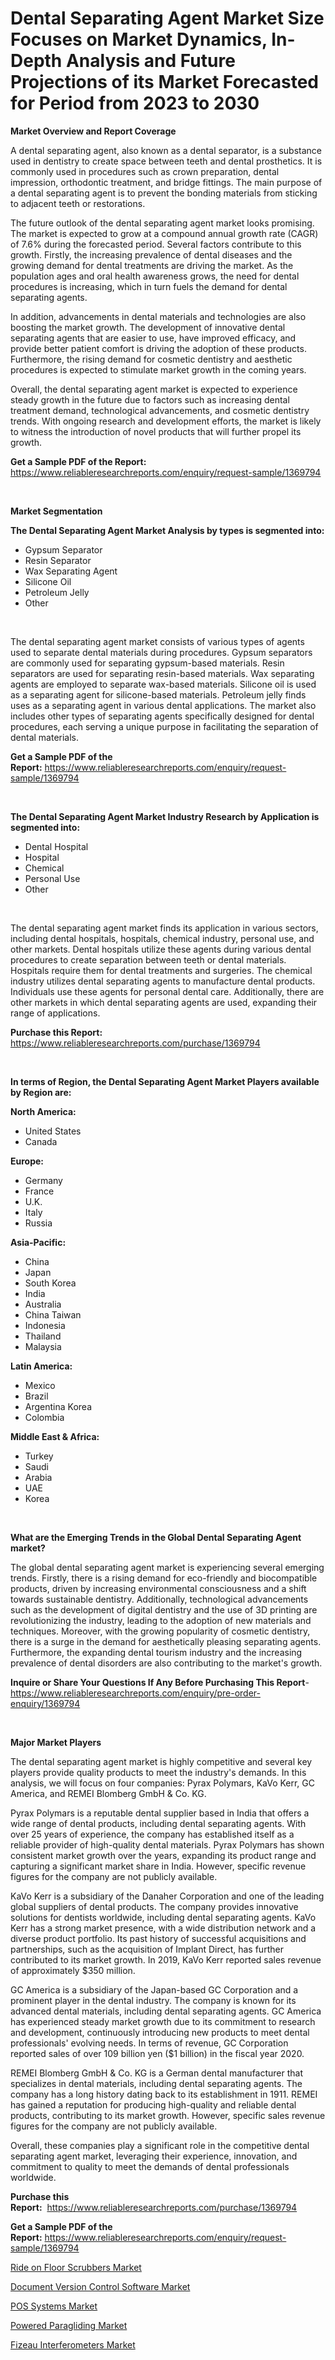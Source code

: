 <p><h1>Dental Separating Agent Market Size Focuses on Market Dynamics, In-Depth Analysis and Future Projections of its Market Forecasted for Period from 2023 to 2030</h1></p><p><strong>Market Overview and Report Coverage</strong></p>
<p><p>A dental separating agent, also known as a dental separator, is a substance used in dentistry to create space between teeth and dental prosthetics. It is commonly used in procedures such as crown preparation, dental impression, orthodontic treatment, and bridge fittings. The main purpose of a dental separating agent is to prevent the bonding materials from sticking to adjacent teeth or restorations.</p><p>The future outlook of the dental separating agent market looks promising. The market is expected to grow at a compound annual growth rate (CAGR) of 7.6% during the forecasted period. Several factors contribute to this growth. Firstly, the increasing prevalence of dental diseases and the growing demand for dental treatments are driving the market. As the population ages and oral health awareness grows, the need for dental procedures is increasing, which in turn fuels the demand for dental separating agents.</p><p>In addition, advancements in dental materials and technologies are also boosting the market growth. The development of innovative dental separating agents that are easier to use, have improved efficacy, and provide better patient comfort is driving the adoption of these products. Furthermore, the rising demand for cosmetic dentistry and aesthetic procedures is expected to stimulate market growth in the coming years.</p><p>Overall, the dental separating agent market is expected to experience steady growth in the future due to factors such as increasing dental treatment demand, technological advancements, and cosmetic dentistry trends. With ongoing research and development efforts, the market is likely to witness the introduction of novel products that will further propel its growth.</p></p>
<p><strong>Get a Sample PDF of the Report:</strong> <a href="https://www.reliableresearchreports.com/enquiry/request-sample/1369794">https://www.reliableresearchreports.com/enquiry/request-sample/1369794</a></p>
<p>&nbsp;</p>
<p><strong>Market Segmentation</strong></p>
<p><strong>The Dental Separating Agent Market Analysis by types is segmented into:</strong></p>
<p><ul><li>Gypsum Separator</li><li>Resin Separator</li><li>Wax Separating Agent</li><li>Silicone Oil</li><li>Petroleum Jelly</li><li>Other</li></ul></p>
<p>&nbsp;</p>
<p><p>The dental separating agent market consists of various types of agents used to separate dental materials during procedures. Gypsum separators are commonly used for separating gypsum-based materials. Resin separators are used for separating resin-based materials. Wax separating agents are employed to separate wax-based materials. Silicone oil is used as a separating agent for silicone-based materials. Petroleum jelly finds uses as a separating agent in various dental applications. The market also includes other types of separating agents specifically designed for dental procedures, each serving a unique purpose in facilitating the separation of dental materials.</p></p>
<p><strong>Get a Sample PDF of the Report:</strong>&nbsp;<a href="https://www.reliableresearchreports.com/enquiry/request-sample/1369794">https://www.reliableresearchreports.com/enquiry/request-sample/1369794</a></p>
<p>&nbsp;</p>
<p><strong>The Dental Separating Agent Market Industry Research by Application is segmented into:</strong></p>
<p><ul><li>Dental Hospital</li><li>Hospital</li><li>Chemical</li><li>Personal Use</li><li>Other</li></ul></p>
<p>&nbsp;</p>
<p><p>The dental separating agent market finds its application in various sectors, including dental hospitals, hospitals, chemical industry, personal use, and other markets. Dental hospitals utilize these agents during various dental procedures to create separation between teeth or dental materials. Hospitals require them for dental treatments and surgeries. The chemical industry utilizes dental separating agents to manufacture dental products. Individuals use these agents for personal dental care. Additionally, there are other markets in which dental separating agents are used, expanding their range of applications.</p></p>
<p><strong>Purchase this Report:</strong>&nbsp; <a href="https://www.reliableresearchreports.com/purchase/1369794">https://www.reliableresearchreports.com/purchase/1369794</a></p>
<p>&nbsp;</p>
<p><strong>In terms of Region, the Dental Separating Agent Market Players available by Region are:</strong></p>
<p>
    <p> <strong> North America: </strong>
        <ul>
            <li>United States</li>
            <li>Canada</li>
        </ul>
        </p> 
    <p> <strong> Europe: </strong>
        <ul>
            <li>Germany</li>
            <li>France</li>
            <li>U.K.</li>
            <li>Italy</li>
            <li>Russia</li>
        </ul>
        </p> 
    <p> <strong> Asia-Pacific: </strong>
        <ul>
            <li>China</li>
            <li>Japan</li>
            <li>South Korea</li>
            <li>India</li>
            <li>Australia</li>
            <li>China Taiwan</li>
            <li>Indonesia</li>
            <li>Thailand</li>
            <li>Malaysia</li>
        </ul>
        </p> 
    <p> <strong> Latin America: </strong>
        <ul>
            <li>Mexico</li>
            <li>Brazil</li>
            <li>Argentina Korea</li>
            <li>Colombia</li>
        </ul>
        </p> 
    <p> <strong> Middle East & Africa: </strong>
        <ul>
            <li>Turkey</li>
            <li>Saudi</li>
            <li>Arabia</li>
            <li>UAE</li>
            <li>Korea</li>
        </ul>
    </p>
    </p>
<p>&nbsp;</p>
<p><strong>What are the Emerging Trends in the Global Dental Separating Agent market?</strong></p>
<p><p>The global dental separating agent market is experiencing several emerging trends. Firstly, there is a rising demand for eco-friendly and biocompatible products, driven by increasing environmental consciousness and a shift towards sustainable dentistry. Additionally, technological advancements such as the development of digital dentistry and the use of 3D printing are revolutionizing the industry, leading to the adoption of new materials and techniques. Moreover, with the growing popularity of cosmetic dentistry, there is a surge in the demand for aesthetically pleasing separating agents. Furthermore, the expanding dental tourism industry and the increasing prevalence of dental disorders are also contributing to the market's growth.</p></p>
<p><strong>Inquire or Share Your Questions If Any Before Purchasing This Report</strong>- <a href="https://www.reliableresearchreports.com/enquiry/pre-order-enquiry/1369794">https://www.reliableresearchreports.com/enquiry/pre-order-enquiry/1369794</a></p>
<p>&nbsp;</p>
<p><strong>Major Market Players</strong></p>
<p><p>The dental separating agent market is highly competitive and several key players provide quality products to meet the industry's demands. In this analysis, we will focus on four companies: Pyrax Polymars, KaVo Kerr, GC America, and REMEI Blomberg GmbH & Co. KG.</p><p>Pyrax Polymars is a reputable dental supplier based in India that offers a wide range of dental products, including dental separating agents. With over 25 years of experience, the company has established itself as a reliable provider of high-quality dental materials. Pyrax Polymars has shown consistent market growth over the years, expanding its product range and capturing a significant market share in India. However, specific revenue figures for the company are not publicly available.</p><p>KaVo Kerr is a subsidiary of the Danaher Corporation and one of the leading global suppliers of dental products. The company provides innovative solutions for dentists worldwide, including dental separating agents. KaVo Kerr has a strong market presence, with a wide distribution network and a diverse product portfolio. Its past history of successful acquisitions and partnerships, such as the acquisition of Implant Direct, has further contributed to its market growth. In 2019, KaVo Kerr reported sales revenue of approximately $350 million.</p><p>GC America is a subsidiary of the Japan-based GC Corporation and a prominent player in the dental industry. The company is known for its advanced dental materials, including dental separating agents. GC America has experienced steady market growth due to its commitment to research and development, continuously introducing new products to meet dental professionals' evolving needs. In terms of revenue, GC Corporation reported sales of over 109 billion yen ($1 billion) in the fiscal year 2020.</p><p>REMEI Blomberg GmbH & Co. KG is a German dental manufacturer that specializes in dental materials, including dental separating agents. The company has a long history dating back to its establishment in 1911. REMEI has gained a reputation for producing high-quality and reliable dental products, contributing to its market growth. However, specific sales revenue figures for the company are not publicly available.</p><p>Overall, these companies play a significant role in the competitive dental separating agent market, leveraging their experience, innovation, and commitment to quality to meet the demands of dental professionals worldwide.</p></p>
<p><strong>Purchase this Report:</strong>&nbsp;&nbsp;<a href="https://www.reliableresearchreports.com/purchase/1369794">https://www.reliableresearchreports.com/purchase/1369794</a></p>
<p></p>
<p><strong>Get a Sample PDF of the Report:</strong>&nbsp;<a href="https://www.reliableresearchreports.com/enquiry/request-sample/1369794">https://www.reliableresearchreports.com/enquiry/request-sample/1369794</a></p>
<p><p><a href="https://www.linkedin.com/pulse/ride-floor-scrubbers-market-challenges-opportunities-growth-utire/">Ride on Floor Scrubbers Market</a></p><p><a href="https://medium.com/@kabirkhanrp23/document-version-control-software-market-size-cagr-trends-2024-2030-1260ddd26a10">Document Version Control Software Market</a></p><p><a href="https://medium.com/@sanjubabarp23/pos-systems-market-size-cagr-trends-2024-2030-bde6a5a61572">POS Systems Market</a></p><p><a href="https://www.linkedin.com/pulse/powered-paragliding-market-research-report-provides-thorough-dsxce/">Powered Paragliding Market</a></p><p><a href="https://www.linkedin.com/pulse/fizeau-interferometers-market-size-share-global-analysis-hgn9e/">Fizeau Interferometers Market</a></p></p>